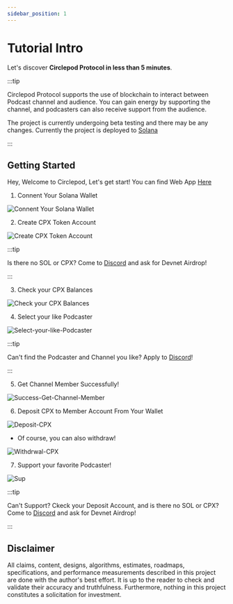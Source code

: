 ```yaml
---
sidebar_position: 1
---
```


# Tutorial Intro

Let's discover **Circlepod Protocol in less than 5 minutes**.

:::tip

Circlepod Protocol supports the use of blockchain to interact between Podcast channel and audience. You can gain energy by supporting the channel, and podcasters can also receive support from the audience.

The project is currently undergoing beta testing and there may be any changes. Currently the project is deployed to [Solana](https://solana.com/)

:::

## Getting Started

Hey, Welcome to Circlepod, Let's get start!
You can find Web App [Here](/docs/links)

1. Connent Your Solana Wallet

![Connent Your Solana Wallet](/img/tutorial/Connent-Your-Solana-Wallet.png)

2. Create CPX Token Account

![Create CPX Token Account](/img/tutorial/Create-CPX-Token-Account.png)

:::tip

Is there no SOL or CPX? Come to [Discord](https://discord.gg/4rTM9tRV8s) and ask for Devnet Airdrop!

:::

3. Check your CPX Balances

![Check your CPX Balances](/img/tutorial/Look-for-your-CPX-Balances.png)

4. Select your like Podcaster

![Select-your-like-Podcaster](/img/tutorial/Select-your-like-Podcaster.png)

:::tip

Can't find the Podcaster and Channel you like? Apply to [Discord](https://discord.gg/6ACR6uDJTC)!

:::

5. Get Channel Member Successfully!

![Success-Get-Channel-Member](/img/tutorial/Success-Get-Channel-Member.png)

6. Deposit CPX to Member Account From Your Wallet

![Deposit-CPX](/img/tutorial/Deposit-CPX.png)

* Of course, you can also withdraw!

![Withdrwal-CPX](/img/tutorial/Withdrwal-CPX.png)

7. Support your favorite Podcaster!

![Sup](/img/tutorial/Sup.png)

:::tip

Can't Support? Ckeck your Deposit Account, and is there no SOL or CPX? Come to [Discord](https://discord.gg/4rTM9tRV8s) and ask for Devnet Airdrop!

:::

## Disclaimer

All claims, content, designs, algorithms, estimates, roadmaps, specifications, and performance measurements described in this project are done with the author's best effort. It is up to the reader to check and validate their accuracy and truthfulness. Furthermore, nothing in this project constitutes a solicitation for investment.
